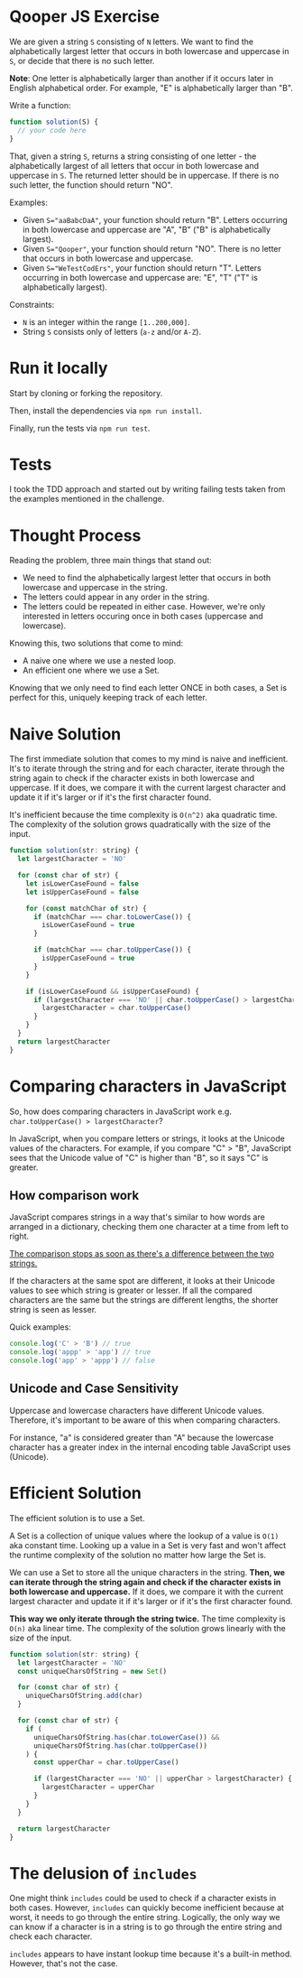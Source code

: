 # Qooper JS Exercise

We are given a string `S` consisting of `N` letters. We want to find the alphabetically largest letter that occurs in both lowercase and uppercase in `S`, or decide that there is no such letter.

**Note**: One letter is alphabetically larger than another if it occurs later in English alphabetical order. For example, "E" is alphabetically larger than "B".

Write a function:

```javascript
function solution(S) {
  // your code here
}
```

That, given a string `S`, returns a string consisting of one letter - the alphabetically largest of all letters that occur in both lowercase and uppercase in `S`. The returned letter should be in uppercase. If there is no such letter, the function should return "NO".

Examples:

- Given `S="aaBabcDaA"`, your function should return "B". Letters occurring in both lowercase and uppercase are "A", "B" ("B" is alphabetically largest).
- Given `S="Qooper"`, your function should return "NO". There is no letter that occurs in both lowercase and uppercase.
- Given `S="WeTestCodErs"`, your function should return "T". Letters occurring in both lowercase and uppercase are: "E", "T" ("T" is alphabetically largest).

Constraints:

- `N` is an integer within the range `[1..200,000]`.
- String `S` consists only of letters (`a-z` and/or `A-Z`).

# Run it locally

Start by cloning or forking the repository.

Then, install the dependencies via `npm run install`.

Finally, run the tests via `npm run test`.

# Tests

I took the TDD approach and started out by writing failing tests taken from the examples mentioned in the challenge.

# Thought Process

Reading the problem, three main things that stand out:

- We need to find the alphabetically largest letter that occurs in both lowercase and uppercase in the string.
- The letters could appear in any order in the string.
- The letters could be repeated in either case. However, we're only interested in letters occuring once in both cases (uppercase and lowercase).

Knowing this, two solutions that come to mind:

- A naive one where we use a nested loop.
- An efficient one where we use a Set.

Knowing that we only need to find each letter ONCE in both cases, a Set is perfect for this, uniquely keeping track of each letter.

# Naive Solution

The first immediate solution that comes to my mind is naive and inefficient. It's to iterate through the string and for each character, iterate through the string again to check if the character exists in both lowercase and uppercase. If it does, we compare it with the current largest character and update it if it's larger or if it's the first character found.

It's inefficient because the time complexity is `O(n^2)` aka quadratic time. The complexity of the solution grows quadratically with the size of the input.

```javascript
function solution(str: string) {
  let largestCharacter = 'NO'

  for (const char of str) {
    let isLowerCaseFound = false
    let isUpperCaseFound = false

    for (const matchChar of str) {
      if (matchChar === char.toLowerCase()) {
        isLowerCaseFound = true
      }

      if (matchChar === char.toUpperCase()) {
        isUpperCaseFound = true
      }
    }

    if (isLowerCaseFound && isUpperCaseFound) {
      if (largestCharacter === 'NO' || char.toUpperCase() > largestCharacter) {
        largestCharacter = char.toUpperCase()
      }
    }
  }
  return largestCharacter
}
```

# Comparing characters in JavaScript

So, how does comparing characters in JavaScript work e.g. `char.toUpperCase() > largestCharacter`?

In JavaScript, when you compare letters or strings, it looks at the Unicode values of the characters. For example, if you compare "C" > "B", JavaScript sees that the Unicode value of "C" is higher than "B", so it says "C" is greater.

## How comparison work

JavaScript compares strings in a way that's similar to how words are arranged in a dictionary, checking them one character at a time from left to right.

[The comparison stops as soon as there's a difference between the two strings.](https://javascript.info/comparison#string-comparison)

If the characters at the same spot are different, it looks at their Unicode values to see which string is greater or lesser. If all the compared characters are the same but the strings are different lengths, the shorter string is seen as lesser.

Quick examples:

```javascript
console.log('C' > 'B') // true
console.log('appp' > 'app') // true
console.log('app' > 'appp') // false
```

## Unicode and Case Sensitivity

Uppercase and lowercase characters have different Unicode values. Therefore, it's important to be aware of this when comparing characters.

For instance, "a" is considered greater than "A" because the lowercase character has a greater index in the internal encoding table JavaScript uses (Unicode).

# Efficient Solution

The efficient solution is to use a Set.

A Set is a collection of unique values where the lookup of a value is `O(1)` aka constant time. Looking up a value in a Set is very fast and won't affect the runtime complexity of the solution no matter how large the Set is.

We can use a Set to store all the unique characters in the string. **Then, we can iterate through the string again and check if the character exists in both lowercase and uppercase.** If it does, we compare it with the current largest character and update it if it's larger or if it's the first character found.

**This way we only iterate through the string twice.** The time complexity is `O(n)` aka linear time. The complexity of the solution grows linearly with the size of the input.

```javascript
function solution(str: string) {
  let largestCharacter = 'NO'
  const uniqueCharsOfString = new Set()

  for (const char of str) {
    uniqueCharsOfString.add(char)
  }

  for (const char of str) {
    if (
      uniqueCharsOfString.has(char.toLowerCase()) &&
      uniqueCharsOfString.has(char.toUpperCase())
    ) {
      const upperChar = char.toUpperCase()

      if (largestCharacter === 'NO' || upperChar > largestCharacter) {
        largestCharacter = upperChar
      }
    }
  }

  return largestCharacter
}
```

# The delusion of `includes`

One might think `includes` could be used to check if a character exists in both cases. However, `includes` can quickly become inefficient because at worst, it needs to go through the entire string. Logically, the only way we can know if a character is in a string is to go through the entire string and check each character.

`includes` appears to have instant lookup time because it's a built-in method. However, that's not the case.
